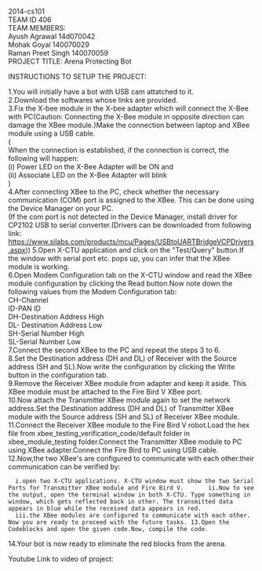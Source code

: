 
2014-cs101                                           
TEAM ID 406                                                                         
TEAM MEMBERS:                            
   Ayush Agrawal      14d070042                                
   Mohak Goyal        140070029               
   Raman Preet Singh  140070059              
   PROJECT TITLE:  Arena Protecting Bot
           
INSTRUCTIONS TO SETUP THE PROJECT:

           
1.You will initially have a bot with USB cam attatched to it.      
2.Download the softwares whose links are provided.      
3.Fix the X-bee module in the X-bee adapter which will connect the X-Bee with PC(Caution: Connecting the X-Bee module in      opposite direction can damage the XBee module.)Make the connection between laptop and XBee module using a USB cable.    
(  
When the connection is established, if the connection is correct, the following will happen:     
        (i) Power LED on the X-Bee Adapter will be ON and    
        (ii) Associate LED on the X-Bee Adapter will blink    
)         
4.After connecting XBee to the PC, check whether the necessary communication (COM) port is assigned to the XBee. This can be 
done using the Device Manager on your PC.      
(If the com port is not detected in the Device Manager, install driver for CP2102 USB to serial converter.(Drivers can be 
downloaded from following link: https://www.silabs.com/products/mcu/Pages/USBtoUARTBridgeVCPDrivers.aspx)) 
5.Open X-CTU application and click on the "Test/Query" button.If the window with serial port etc. pops up, you can infer that the XBee module is working.   
6.Open Modem Configuration tab on the X-CTU window and read the XBee module configuration by clicking the Read button.Now note down the following values from the Modem Configuration tab:    
CH-Channel     
ID-PAN ID     
DH-Destination Address High                        
DL- Destination Address Low                                           
SH-Serial Number High                   
SL-Serial Number Low               
7.Connect the second XBee to the PC and repeat the steps 3 to 6.                 
8.Set the Destination address (DH and DL) of Receiver with the Source address (SH and SL).Now write the configuration by clicking the Write button in the configuration tab.                        
9.Remove the Receiver XBee module from adapter and keep it aside. This XBee module must be attached to the Fire Bird V XBee port.                                          
10.Now attach the Transmitter XBee module again to set the network address.Set the Destination address (DH and DL) of Transmitter XBee module with the Source address (SH and SL) of Receiver XBee module.                            
11.Connect the Receiver XBee module to the Fire Bird V robot.Load the hex file from xbee_testing_verification_code/default   folder in xbee_module_testing folder.Connect the Transmitter XBee module to PC using XBee adapter.Connect the Fire Bird to PC using USB cable.                                           
12.Now,the two XBee's are configured to communicate with each other.their communication can be verified by:
                      
      i.open two X-CTU applications. X-CTU window must show the two Serial Ports for Transmitter XBee module and Fire Bird V.       ii.Now to see the output, open the terminal window in both X-CTU. Type something in window, which gets reflected back in other. The transmitted data appears in blue while the received data appears in red.
      iii.the XBee modules are configured to communicate with each other. Now you are ready to proceed with the future tasks. 13.Open the Codeblocks and open the given code.Now, compile the code.       
14.Your bot is now ready to eliminate the red blocks from the arena.
                             
   Youtube Link to video of project:
